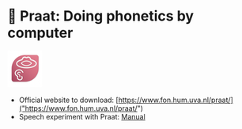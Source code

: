 # 💎 Praat: Doing phonetics by computer

![image](/images/praaticon.png)  


* Official website to download: [https://www.fon.hum.uva.nl/praat/]("https://www.fon.hum.uva.nl/praat/")
* Speech experiment with Praat: [Manual]("https://www.fon.hum.uva.nl/praat/manual/ExperimentMFC.html")

